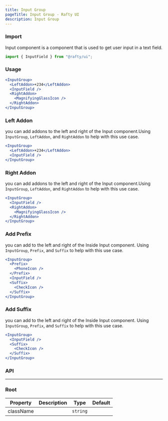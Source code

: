 ```yaml
---
title: Input Group
pageTitle: Input Group - Rafty UI
description: Input Group
---
```


### Import

Input component is a component that is used to get user input in a text field.

```jsx
import { InputField } from "@rafty/ui";
```

### Usage

```jsx
<InputGroup>
  <LeftAddon>+234</LeftAddon>
  <InputField />
  <RightAddon>
    <MagnifyingGlassIcon />
  </RightAddon>
</InputGroup>
```

### Left Addon

you can add addons to the left and right of the Input component.Using `InputGroup`, `LeftAddon`, and `RightAddon` to help with this use case.

```jsx
<InputGroup>
  <LeftAddon>+234</LeftAddon>
  <InputField />
</InputGroup>
```

### Right Addon

you can add addons to the left and right of the Input component.Using `InputGroup`, `LeftAddon`, and `RightAddon` to help with this use case.

```jsx
<InputGroup>
  <InputField />
  <RightAddon>
    <MagnifyingGlassIcon />
  </RightAddon>
</InputGroup>
```

### Add Prefix

you can add to the left and right of the Inside Input component. Using `InputGroup`, `Prefix`, and `Suffix` to help with this use case.

```jsx
<InputGroup>
  <Prefix>
    <PhoneIcon />
  </Prefix>
  <InputField />
  <Suffix>
    <CheckIcon />
  </Suffix>
</InputGroup>
```

### Add Suffix

you can add to the left and right of the Inside Input component. Using `InputGroup`, `Prefix`, and `Suffix` to help with this use case.

```jsx
<InputGroup>
  <InputField />
  <Suffix>
    <CheckIcon />
  </Suffix>
</InputGroup>
```

### API

---

### Root

| Property  | Description | Type     | Default |
| --------- | ----------- | -------- | ------- |
| className |             | `string` |         |

